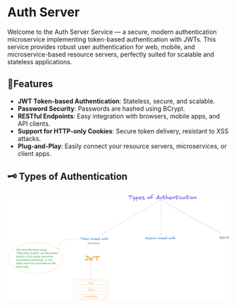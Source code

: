 # Auth Server
Welcome to the Auth Server Service — a secure, modern authentication microservice implementing token-based 
authentication with JWTs. This service provides robust user authentication for web, mobile, and microservice-based 
resource servers, perfectly suited for scalable and stateless applications.

## 🌟Features
* **JWT Token-based Authentication**: Stateless, secure, and scalable.
* **Password Security**: Passwords are hashed using BCrypt.
* **RESTful Endpoints**: Easy integration with browsers, mobile apps, and API clients.
* **Support for HTTP-only Cookies**: Secure token delivery, resistant to XSS attacks.
* **Plug-and-Play**: Easily connect your resource servers, microservices, or client apps.

## 🗝️ Types of Authentication
![Types of Authentications mechanism](/images/Types%20of%20Auths.png)
